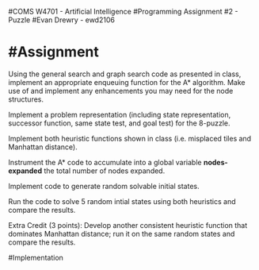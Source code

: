 #COMS W4701 - Artificial Intelligence
#Programming Assignment #2 - Puzzle
#Evan Drewry - ewd2106

#Assignment
===========
Using the general search and graph search code as presented in class,
implement an appropriate enqueuing function for the A* algorithm. 
Make use of and implement any enhancements you may need for the node
structures.

Implement a problem representation (including state representation,
successor function, same state test, and goal test) for the 8-puzzle.

Implement both heuristic functions shown in class (i.e. misplaced
tiles and Manhattan distance).

Instrument the A* code to accumulate into a global variable
**nodes-expanded** the total number of nodes expanded.

Implement code to generate random solvable initial states.

Run the code to solve 5 random intial states using both heuristics
and compare the results.

Extra Credit (3 points): Develop another consistent heuristic
function that dominates Manhattan distance; run it on the same
random states and compare the results.

#Implementation

